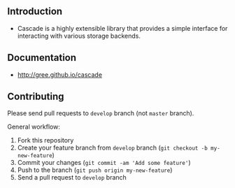 Introduction
-------------

* Cascade is a highly extensible library that provides a simple interface for interacting with various storage backends.

Documentation
-------------

* http://gree.github.io/cascade

Contributing
------------

Please send pull requests to `develop` branch (not `master` branch).

General workflow:

1. Fork this repository
1. Create your feature branch from `develop` branch (`git checkout -b my-new-feature`)
1. Commit your changes (`git commit -am 'Add some feature'`)
1. Push to the branch (`git push origin my-new-feature`)
1. Send a pull request to `develop` branch
